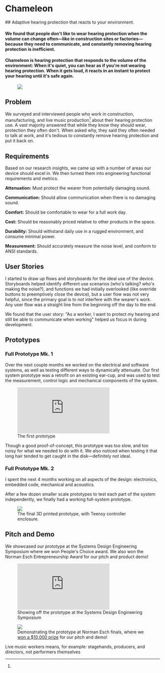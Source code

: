 <!-- <div class="folio-nav prev knowroaming">
	<a href="?p=knowroaming">KnowRoaming</a>
</div>
<div class="folio-nav next smrtwatr">
	<a href="?p=smrtwatr">SMRTWATR</a>
</div> -->

# Chameleon

<div class="tldr" markdown=1>
## Adaptive hearing protection that reacts to your environment.

#### We found that people don't like to wear hearing protection when the volume can change often—like in construction sites or factories—because they need to communicate, and constantly removing hearing protection is inefficient.

#### Chameleon is hearing protection that responds to the volume of the environment: When it's quiet, you can hear as if you're not wearing hearing protection. When it gets loud, it reacts in an instant to protect your hearing until it's safe again.

</div>

<figure class='folio_image' id='hero'>
	<a target='_blank'>
		<img src='../includes/portfolio_images/chameleon/chameleon-side-render-isolated.png'>
	</a>
<figcaption></figcaption>
</figure>

## Problem

We surveyed and interviewed people who work in construction, manufacturing, and live music production[^live-music] about their hearing protection use. A vast majority answered that while they know they should wear, protection they often don't. When asked why, they said they often needed to talk at work, and it's tedious to constantly remove hearing protection and put it back on.

<!-- talk about NIHL -->

## Requirements 

Based on our research insights, we came up with a number of areas our device should excel in. We then turned them into engineering functional requirements and metrics.

**Attenuation:** Must protect the wearer from potentially damaging sound.

**Communication:** Should allow communication when there is no damaging sound.

**Comfort:** Should be comfortable to wear for a full work day.

**Cost:** Should be reasonably priced relative to other products in the space.

**Durability:** Should withstand daily use in a rugged environment, and consume minimal power.

**Measurement:** Should accurately measure the noise level, and conform to ANSI standards.

## User Stories

I started to draw up flows and storyboards for the ideal use of the device. Storyboards helped identify different use scenarios (who's talking? who's making the noise?), and functions we had initially overlooked (like override buttons to preemptively close the device), but a user flow was not very helpful, since the primary goal is to not interfere with the wearer's work. Any user flow was a straight line from the beginning off the day to the end. 

We found that the user story: "As a worker, I want to protect my hearing and still be able to communicate when working" helped us focus in during development.


## Prototypes
### Full Prototype Mk. 1
Over the next couple months we worked on the electrical and software systems, as well as testing different ways to dynamically attenuate. Our first system prototype was a retrofit on an existing ear-cup, and was used to test the measurement, control logic and mechanical components of the system. 

<figure class='folio_image video' id='first-proto-video'>
	<iframe src="https://www.youtube.com/embed/yUvlpVK7ays?loop=1" frameborder="0" loop="1" webkitallowfullscreen mozallowfullscreen allowfullscreen></iframe>
	<figcaption>The first prototype</figcaption>
</figure>

Though a good proof-of-concept, this prototype was too slow, and too noisy for what we needed to do with it. We also noticed when testing it that long hair tended to get caught in the disk—definitely not ideal.

### Full Prototype Mk. 2

I spent the next 4 months working on all aspects of the design: electronics, embedded code, mechanical and acoustics.

After a few dozen smaller scale prototypes to test each part of the system independently, we finally had a working full-system prototype.

<figure class='folio_image' id='prototype3d'>
		<img src='../includes/portfolio_images/chameleon/finished-prototype.jpg'>
<figcaption>The final 3D printed prototype, with Teensy controller enclosure.</figcaption>
</figure>

## Pitch and Demo

We showcased our prototype at the Systems Design Engineering Symposium where we won People's Choice award. We also won the Norman Esch Entrepreneurship Award for our pitch and product demo!

<figure class='folio_image video' id='symposium-demo-video'>
	<iframe src="https://www.youtube.com/embed/3ss9hONATuw?loop=1" frameborder="0" loop="1" webkitallowfullscreen mozallowfullscreen allowfullscreen></iframe>
	<figcaption>Showing off the prototype at the Systems Design Engineering Symposium</figcaption>
</figure>


<figure class='folio_image' id='norman-esch-demo'>
		<img src='../includes/portfolio_images/chameleon/prototype-demo.jpg'>
<figcaption>Demonstrating the prototype at Norman Esch finals, where we<a href="https://uwaterloo.ca/engineering/news/six-teams-win-10000-each-annual-esch-awards" target="_blank"> won a $10,000 prize</a> for our pitch and demo!</figcaption>
</figure>



[^live-music]: 
Live music workers means, for example: stagehands, producers, and directors, not performers themselves